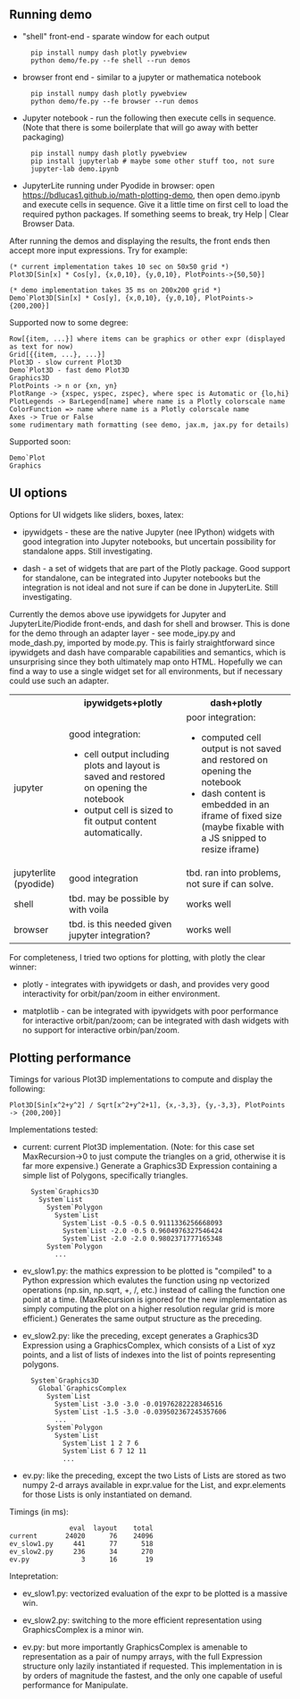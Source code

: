 ## Running demo

* "shell" front-end - sparate window for each output

        pip install numpy dash plotly pywebview
        python demo/fe.py --fe shell --run demos

* browser front end - similar to a jupyter or mathematica notebook

        pip install numpy dash plotly pywebview
        python demo/fe.py --fe browser --run demos

* Jupyter notebook - run the following then execute cells in sequence.
  (Note that there is some boilerplate that will go away with better packaging)
 
        pip install numpy dash plotly pywebview
        pip install jupyterlab # maybe some other stuff too, not sure
        jupyter-lab demo.ipynb

* JupyterLite running under Pyodide in browser: open <a href="https://bdlucas1.github.io/math-plotting-demo">https://bdlucas1.github.io/math-plotting-demo</a>,
  then open demo.ipynb and execute cells in sequence.
  Give it a little time on first cell to load the required python packages.
  If something seems to break, try Help | Clear Browser Data.

After running the demos and displaying the results, the front ends
then accept more input expressions. Try for example:

    (* current implementation takes 10 sec on 50x50 grid *)
    Plot3D[Sin[x] * Cos[y], {x,0,10}, {y,0,10}, PlotPoints->{50,50}]

    (* demo implementation takes 35 ms on 200x200 grid *)
    Demo`Plot3D[Sin[x] * Cos[y], {x,0,10}, {y,0,10}, PlotPoints->{200,200}]

Supported now to some degree:

    Row[{item, ...}] where items can be graphics or other expr (displayed as text for now)
    Grid[{{item, ...}, ...}]
    Plot3D - slow current Plot3D
    Demo`Plot3D - fast demo Plot3D
    Graphics3D
    PlotPoints -> n or {xn, yn}
    PlotRange -> {xspec, yspec, zspec}, where spec is Automatic or {lo,hi}
    PlotLegends -> BarLegend[name] where name is a Plotly colorscale name
    ColorFunction => name where name is a Plotly colorscale name
    Axes -> True or False
    some rudimentary math formatting (see demo, jax.m, jax.py for details)

Supported soon:

    Demo`Plot
    Graphics

## UI options

Options for UI widgets like sliders, boxes, latex:

* ipywidgets - these are the native Jupyter (nee IPython) widgets with
  good integration into Jupyter notebooks, but uncertain possibility
  for standalone apps. Still investigating.

* dash - a set of widgets that are part of the Plotly package. Good
  support for standalone, can be integrated into Jupyter notebooks but
  the integration is not ideal and not sure if can be done in
  JupyterLite. Still investigating.

Currently the demos above use ipywidgets for Jupyter and
JupyterLite/Piodide front-ends, and dash for shell and browser. This
is done for the demo through an adapter layer - see mode_ipy.py and
mode_dash.py, imported by mode.py. This is fairly straightforward
since ipywidgets and dash have comparable capabilities and semantics,
which is unsurprising since they both ultimately map onto
HTML. Hopefully we can find a way to use a single widget set for all
environments, but if necessary could use such an adapter.

<table>
  <tr>
    <td>
    <th>ipywidgets+plotly</th>
    <th>dash+plotly</th>
  </tr>
  <tr>
    <td>jupyter</td>
    <td>good integration:
      <ul>
        <li>cell output including plots and layout is saved and restored on opening the notebook</li>
        <li>output cell is sized to fit output content automatically.</li>
       </ul>
    </td>
    <td>poor integration:
      <ul>
        <li>computed cell output is not saved and restored on opening the notebook</li>
        <li>dash content is embedded in an iframe of fixed size
           (maybe fixable with a JS snipped to resize iframe)</li>
      </ul>
    </td>
  </tr>
  <tr>
    <td>jupyterlite (pyodide)</td>
    <td>good integration</td>
    <td>tbd. ran into problems, not sure if can solve.</td>
  </tr>
  <tr>
    <td>shell</td>
    <td>tbd. may be possible by with voila</td>
    <td>works well</td>
  </tr>
  <tr>
    <td>browser</td>
    <td>tbd. is this needed given jupyter integration?</td>
    <td>works well</td>    
  </tr>
</table>

For completeness, I tried two options for plotting, with plotly the clear winner:

* plotly - integrates with ipywidgets or dash, and provides very good
  interactivity for orbit/pan/zoom in either environment.

* matplotlib - can be integrated with ipywidgets with poor performance
  for interactive orbit/pan/zoom; can be integrated with dash widgets
  with no support for interactive orbin/pan/zoom.




## Plotting performance

Timings for various Plot3D implementations to compute and display the following:

    Plot3D[Sin[x^2+y^2] / Sqrt[x^2+y^2+1], {x,-3,3}, {y,-3,3}, PlotPoints -> {200,200}]

Implementations tested:

* current: current Plot3D implementation. (Note: for this case set
  MaxRecursion->0 to just compute the triangles on a grid, otherwise
  it is far more expensive.) Generate a Graphics3D Expression
  containing a simple list of Polygons, specifically triangles.

        System`Graphics3D
          System`List
            System`Polygon
              System`List
                System`List -0.5 -0.5 0.9111336256668093
                System`List -2.0 -0.5 0.9604976327546424
                System`List -2.0 -2.0 0.9802371777165348
            System`Polygon
              ...

* ev_slow1.py: the mathics expression to be plotted is "compiled" to a
  Python expression which evalutes the function using np vectorized
  operations (np.sin, np.sqrt, +, /, etc.) instead of calling the
  function one point at a time.  (MaxRecursion is ignored for the new
  implementation as simply computing the plot on a higher resolution
  regular grid is more efficient.) Generates the same output structure
  as the preceding.
    
* ev_slow2.py: like the preceding, except generates a Graphics3D
  Expression using a GraphicsComplex, which consists of a List of xyz
  points, and a list of lists of indexes into the list of points
  representing polygons.
 
        System`Graphics3D
          Global`GraphicsComplex
            System`List
              System`List -3.0 -3.0 -0.01976282228346516
              System`List -1.5 -3.0 -0.039502367245357606
              ...
            System`Polygon
              System`List
                System`List 1 2 7 6
                System`List 6 7 12 11
                ...
    
* ev.py: like the preceding, except the two Lists of Lists are stored
  as two numpy 2-d arrays available in expr.value for the List, and
  expr.elements for those Lists is only instantiated on demand.

Timings (in ms):

                   eval  layout    total
    current       24020      76    24096
    ev_slow1.py     441      77      518
    ev_slow2.py     236      34      270
    ev.py             3      16       19

Intepretation:

* ev_slow1.py: vectorized evaluation of the expr to be plotted is a
  massive win.

* ev_slow2.py: switching to the more efficient representation using
  GraphicsComplex is a minor win.

* ev.py: but more importantly GraphicsComplex is amenable to
  representation as a pair of numpy arrays, with the full Expression
  structure only lazily instantiated if requested.  This
  implementation in is by orders of magnitude the fastest, and the
  only one capable of useful performance for Manipulate.


